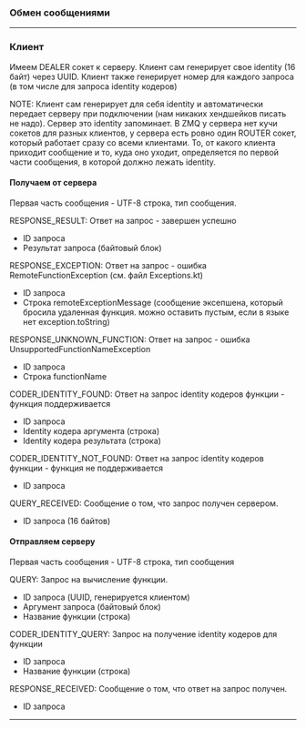 ### Обмен сообщениями

----

### Клиент

Имеем DEALER сокет к серверу. Клиент сам генерирует свое identity (16 байт) через UUID. Клиент также генерирует номер
для каждого запроса (в том числе для запроса identity кодеров)

NOTE: Клиент сам генерирует для себя identity и автоматически передает серверу при подключении
(нам никаких хендшейков писать не надо). Сервер это identity запоминает. В ZMQ у сервера нет кучи сокетов для разных
клиентов, у сервера есть ровно один ROUTER сокет, который работает сразу со всеми клиентами. То, от какого клиента
приходит сообщение и то, куда оно уходит, определяется по первой части сообщения, в которой должно лежать identity.

#### Получаем от сервера

Первая часть сообщения - UTF-8 строка, тип сообщения.

RESPONSE_RESULT: Ответ на запрос - завершен успешно

- ID запроса
- Результат запроса (байтовый блок)

RESPONSE_EXCEPTION: Ответ на запрос - ошибка RemoteFunctionException (см. файл Exceptions.kt)

- ID запроса
- Строка remoteExceptionMessage (сообщение эксепшена, который бросила удаленная функция. можно оставить пустым, если в
  языке нет exception.toString)

RESPONSE_UNKNOWN_FUNCTION: Ответ на запрос - ошибка UnsupportedFunctionNameException

- ID запроса
- Строка functionName

CODER_IDENTITY_FOUND: Ответ на запрос identity кодеров функции - функция поддерживается

- ID запроса
- Identity кодера аргумента (строка)
- Identity кодера результата (строка)

CODER_IDENTITY_NOT_FOUND: Ответ на запрос identity кодеров функции - функция не поддерживается

- ID запроса

QUERY_RECEIVED: Сообщение о том, что запрос получен сервером.

- ID запроса (16 байтов)

#### Отправляем серверу

Первая часть сообщения - UTF-8 строка, тип сообщения

QUERY: Запрос на вычисление функции.

- ID запроса (UUID, генерируется клиентом)
- Аргумент запроса (байтовый блок)
- Название функции (строка)

CODER_IDENTITY_QUERY: Запрос на получение identity кодеров для функции

- ID запроса
- Название функции (строка)

RESPONSE_RECEIVED: Сообщение о том, что ответ на запрос получен.

- ID запроса

----